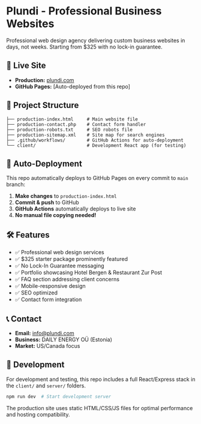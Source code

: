 # Plundi - Professional Business Websites

Professional web design agency delivering custom business websites in days, not weeks. Starting from $325 with no lock-in guarantee.

## 🚀 Live Site

- **Production:** [plundi.com](https://plundi.com)
- **GitHub Pages:** [Auto-deployed from this repo]

## 📁 Project Structure

```
├── production-index.html     # Main website file
├── production-contact.php    # Contact form handler
├── production-robots.txt     # SEO robots file
├── production-sitemap.xml    # Site map for search engines
├── .github/workflows/        # GitHub Actions for auto-deployment
└── client/                   # Development React app (for testing)
```

## 🔄 Auto-Deployment

This repo automatically deploys to GitHub Pages on every commit to `main` branch:

1. **Make changes** to `production-index.html`
2. **Commit & push** to GitHub
3. **GitHub Actions** automatically deploys to live site
4. **No manual file copying needed!**

## 🛠️ Features

- ✅ Professional web design services
- ✅ $325 starter package prominently featured
- ✅ No Lock-In Guarantee messaging
- ✅ Portfolio showcasing Hotel Bergen & Restaurant Zur Post
- ✅ FAQ section addressing client concerns
- ✅ Mobile-responsive design
- ✅ SEO optimized
- ✅ Contact form integration

## 📞 Contact

- **Email:** info@plundi.com
- **Business:** DAILY ENERGY OÜ (Estonia)
- **Market:** US/Canada focus

## 🔧 Development

For development and testing, this repo includes a full React/Express stack in the `client/` and `server/` folders.

```bash
npm run dev  # Start development server
```

The production site uses static HTML/CSS/JS files for optimal performance and hosting compatibility.